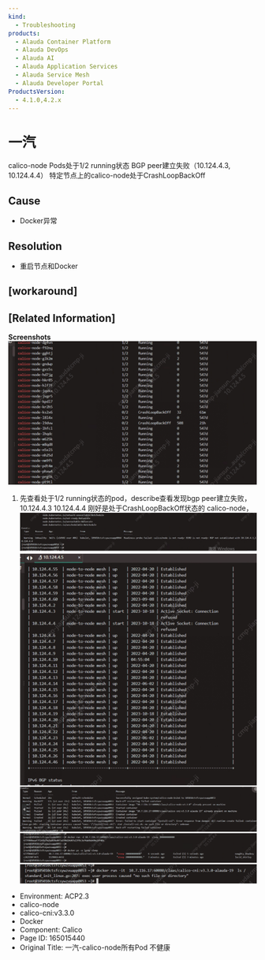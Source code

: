 ```yaml
---
kind:
  - Troubleshooting
products:
  - Alauda Container Platform
  - Alauda DevOps
  - Alauda AI
  - Alauda Application Services
  - Alauda Service Mesh
  - Alauda Developer Portal
ProductsVersion:
  - 4.1.0,4.2.x
---
```

<!-- A type of document that involves encountering a fault, diagnosing it, performing root cause analysis, and providing solutions. -->

# 一汽

calico-node Pods处于1/2 running状态 BGP peer建立失败（10.124.4.3, 10.124.4.4） 特定节点上的calico-node处于CrashLoopBackOff

## Cause
- Docker异常

## Resolution
- 重启节点和Docker

## [workaround]

## [Related Information]
**Screenshots**
![](assets/yi-qi-calico-nodesuo-you-pod-bu-jian-kang/image-2023-10-23_11-23-39.png)
1. 先查看处于1/2 running状态的pod，describe查看发现bgp peer建立失败，10.124.4.3 10.124.4.4 刚好是处于CrashLoopBackOff状态的 calico-node， ![](assets/yi-qi-calico-nodesuo-you-pod-bu-jian-kang/image-2023-10-23_11-30-20.png)
![](assets/yi-qi-calico-nodesuo-you-pod-bu-jian-kang/image-2023-10-23_11-31-0.png)
![](assets/yi-qi-calico-nodesuo-you-pod-bu-jian-kang/image-2023-10-23_11-35-24.png)
![](assets/yi-qi-calico-nodesuo-you-pod-bu-jian-kang/image-2023-10-23_11-36-30.png)
![](assets/yi-qi-calico-nodesuo-you-pod-bu-jian-kang/image-2023-10-23_11-37-0.png)
- Environment: ACP2.3
- calico-node
- calico-cni:v3.3.0
- Docker
- Component: Calico
- Page ID: 165015440
- Original Title: 一汽-calico-node所有Pod 不健康
